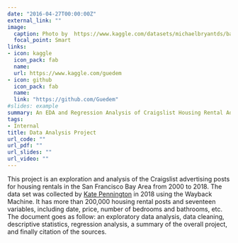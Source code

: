```yaml
---
date: "2016-04-27T00:00:00Z"
external_link: ""
image:
  caption: Photo by  https://www.kaggle.com/datasets/michaelbryantds/bay-area-craigslist-rentals on Kaggle
  focal_point: Smart
links:
- icon: kaggle
  icon_pack: fab
  name:
  url: https://www.kaggle.com/guedem
- icon: github
  icon_pack: fab
  name: 
  link: "https://github.com/Guedem"
#slides: example
summary: An EDA and Regression Analysis of Craigslist Housing Rental Advertisements Dataset from 2000 to 2018. 
tags:
- Internal
title: Data Analysis Project
url_code: ""
url_pdf: ""
url_slides: ""
url_video: ""
---
```


This project is an exploration and analysis of the Craigslist advertising  posts for housing rentals in the San Francisco Bay Area from 2000 to 2018. The data set was collected by [Kate Pennington](https://www.katepennington.org/data) in 2018 using the Wayback Machine. It has more than 200,000 housing rental posts and seventeen variables, including date, price, number of bedrooms and bathrooms, etc. The document goes as follow: an exploratory data analysis, data cleaning, descriptive statistics, regression analysis, a summary of the overall project, and finally citation of the sources. 



